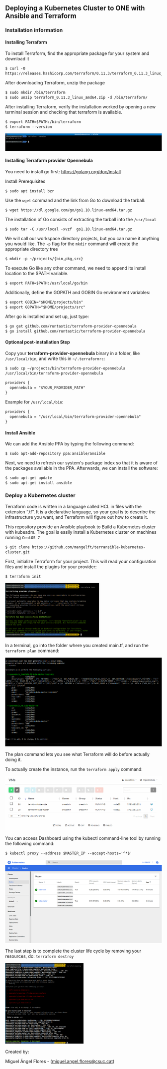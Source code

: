 ## Deploying a Kubernetes Cluster to ONE with Ansible and Terraform

### Installation information

####  Installing Terraform 

To install Terraform, find the appropriate package for your system and download it

	$ curl -O  https://releases.hashicorp.com/terraform/0.11.3/terraform_0.11.3_linux_amd64.zip

After downloading Terraform, unzip the package

	$ sudo mkdir /bin/terraform
	$ sudo unzip terraform_0.11.3_linux_amd64.zip -d /bin/terraform/


After installing Terraform, verify the installation worked by opening a new terminal session and checking that terraform is available. 

	$ export PATH=$PATH:/bin/terraform
	$ terraform --version

<img src="images/terraform-version.png">

####  Installing Terraform provider Opennebula

You need to install go first: https://golang.org/doc/install

Install Prerequisites

	$ sudo apt install bzr

Use the `wget` command and the link from Go to download the tarball:

	$ wget https://dl.google.com/go/go1.10.linux-amd64.tar.gz


The installation of Go consists of extracting the tarball into the `/usr/local` 

	$ sudo tar -C /usr/local -xvzf  go1.10.linux-amd64.tar.gz 

We will call our workspace directory projects, but you can name it anything you would like. The `-p` flag for the `mkdir` command will create the appropriate directory tree

	$ mkdir -p ~/projects/{bin,pkg,src}

To execute Go like any other command, we need to append its install location to the $PATH variable.

	$ export PATH=$PATH:/usr/local/go/bin

Additionally, define the GOPATH and GOBIN Go environment variables:
	
	$ export GOBIN="$HOME/projects/bin"
	$ export GOPATH="$HOME/projects/src"

After go is installed and set up, just type:

    $ go get github.com/runtastic/terraform-provider-opennebula
    $ go install github.com/runtastic/terraform-provider-opennebula

#### Optional post-installation Step

Copy your **terraform-provider-opennebula** binary in a folder, like `/usr/local/bin`, and write this in `~/.terraformrc`:

	$ sudo cp ~/projects/bin/terraform-provider-opennebula /usr/local/bin/terraform-provider-opennebula

```
providers {
  opennebula = "$YOUR_PROVIDER_PATH"
}
```

Example for `/usr/local/bin`:

```
providers {
  opennebula = "/usr/local/bin/terraform-provider-opennebula"
}
```

#### Install Ansible

We can add the Ansible PPA by typing the following command:

	$ sudo apt-add-repository ppa:ansible/ansible

Next, we need to refresh our system's package index so that it is aware of the packages available in the PPA. Afterwards, we can install the software:

	$ sudo apt-get update
    $ sudo apt-get install ansible


### Deploy a Kubernetes cluster

Terraform code is written in a language called HCL in files with the extension “.tf”. It is a declarative language, so your goal is to describe the infrastructure you want, and Terraform will figure out how to create it.

This repository provide an Ansible playbook to Build a Kubernetes cluster with kubeadm. The goal is easily install a Kubernetes cluster on machines running `CentOS 7`

	$ git clone https://github.com/mangelft/terransible-kubernetes-cluster.git

First, initialize Terraform for your project. This will read your configuration files and install the plugins for your provider:

	$ terraform init


<img src="images/terraform-init.png" width="60%">

In a terminal, go into the folder where you created main.tf, and run the `terraform plan` command:

<img src="images/terraform-plan.png">

The plan command lets you see what Terraform will do before actually doing it.

To actually create the instance, run the `terraform apply` command:

<img src="images/one-vms.png">

You can access Dashboard using the kubectl command-line tool by running the following command:

	$ kubectl proxy --address $MASTER_IP --accept-hosts='^*$'

<img src="images/kubernetes-dashboard.png">


The last step is to complete the cluster life cycle by removing your resources, do: `terraform destroy`

<img src="images/terraform-destroy.png" width="50%">

Created by:

Miguel Ángel Flores - (miguel.angel.flores@csuc.cat)

